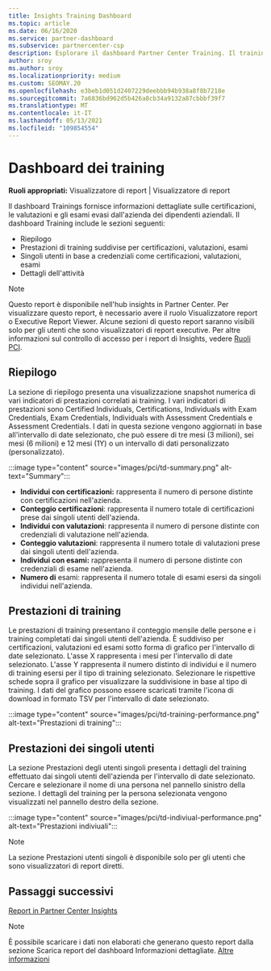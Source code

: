 ```yaml
---
title: Insights Training Dashboard
ms.topic: article
ms.date: 06/16/2020
ms.service: partner-dashboard
ms.subservice: partnercenter-csp
description: Esplorare il dashboard Partner Center Training. Il training è uno dei report disponibili nell'area Partner Center Insights (PCI).
author: sroy
ms.author: sroy
ms.localizationpriority: medium
ms.custom: SEOMAY.20
ms.openlocfilehash: e3beb1d051d2407229deebbb94b938a8f8b7218e
ms.sourcegitcommit: 7a6836bd962d5b426a8cb34a9132a87cbbbf39f7
ms.translationtype: MT
ms.contentlocale: it-IT
ms.lasthandoff: 05/13/2021
ms.locfileid: "109854554"
---
```

# <a name="trainings-dashboard"></a>Dashboard dei training

**Ruoli appropriati:** Visualizzatore di report | Visualizzatore di report

Il dashboard Trainings fornisce informazioni dettagliate sulle certificazioni, le valutazioni e gli esami evasi dall'azienda dei dipendenti aziendali. Il dashboard Training include le sezioni seguenti:

- Riepilogo
- Prestazioni di training suddivise per certificazioni, valutazioni, esami
- Singoli utenti in base a credenziali come certificazioni, valutazioni, esami
- Dettagli dell'attività

>[!NOTE] 
>Questo report è disponibile nell'hub insights in Partner Center. Per visualizzare questo report, è necessario avere il ruolo Visualizzatore report o Executive Report Viewer. Alcune sezioni di questo report saranno visibili solo per gli utenti che sono visualizzatori di report executive. Per altre informazioni sul controllo di accesso per i report di Insights, vedere [Ruoli PCI](pci-roles.md).

## <a name="summary"></a>Riepilogo

La sezione di riepilogo presenta una visualizzazione snapshot numerica di vari indicatori di prestazioni correlati ai training. I vari indicatori di prestazioni sono Certified Individuals, Certifications, Individuals with Exam Credentials, Exam Credentials, Individuals with Assessment Credentials e Assessment Credentials. I dati in questa sezione vengono aggiornati in base all'intervallo di date selezionato, che può essere di tre mesi (3 milioni), sei mesi (6 milioni) e 12 mesi (1Y) o un intervallo di dati personalizzato (personalizzato). 

:::image type="content" source="images/pci/td-summary.png" alt-text="Summary":::

- **Individui con certificazioni:** rappresenta il numero di persone distinte con certificazioni nell'azienda.
- **Conteggio certificazioni**: rappresenta il numero totale di certificazioni prese dai singoli utenti dell'azienda.
- **Individui con valutazioni**: rappresenta il numero di persone distinte con credenziali di valutazione nell'azienda. 
- **Conteggio valutazioni**: rappresenta il numero totale di valutazioni prese dai singoli utenti dell'azienda.
- **Individui con esami:** rappresenta il numero di persone distinte con credenziali di esame nell'azienda. 
- **Numero di** esami: rappresenta il numero totale di esami esersi da singoli individui nell'azienda.

## <a name="training-performance"></a>Prestazioni di training

Le prestazioni di training presentano il conteggio mensile delle persone e i training completati dai singoli utenti dell'azienda. È suddiviso per certificazioni, valutazioni ed esami sotto forma di grafico per l'intervallo di date selezionato. L'asse X rappresenta i mesi per l'intervallo di date selezionato. L'asse Y rappresenta il numero distinto di individui e il numero di training esersi per il tipo di training selezionato. Selezionare le rispettive schede sopra il grafico per visualizzare la suddivisione in base al tipo di training. I dati del grafico possono essere scaricati tramite l'icona di download in formato TSV per l'intervallo di date selezionato.

:::image type="content" source="images/pci/td-training-performance.png" alt-text="Prestazioni di training":::

## <a name="individuals-performance"></a>Prestazioni dei singoli utenti

La sezione Prestazioni degli utenti singoli presenta i dettagli del training effettuato dai singoli utenti dell'azienda per l'intervallo di date selezionato. Cercare e selezionare il nome di una persona nel pannello sinistro della sezione. I dettagli del training per la persona selezionata vengono visualizzati nel pannello destro della sezione.

:::image type="content" source="images/pci/td-indiviual-performance.png" alt-text="Prestazioni indiviuali":::

>[!NOTE] 
> La sezione Prestazioni utenti singoli è disponibile solo per gli utenti che sono visualizzatori di report diretti. 

## <a name="next-steps"></a>Passaggi successivi

[Report in Partner Center Insights](partner-center-insights.md)

>[!NOTE] 
> È possibile scaricare i dati non elaborati che generano questo report dalla sezione Scarica report del dashboard Informazioni dettagliate. [Altre informazioni](pci-download-reports.md)